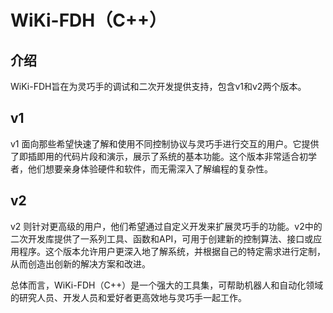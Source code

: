 # WiKi-FDH（C++）
## 介绍

WiKi-FDH旨在为灵巧手的调试和二次开发提供支持，包含v1和v2两个版本。

## v1
v1 面向那些希望快速了解和使用不同控制协议与灵巧手进行交互的用户。它提供了即插即用的代码片段和演示，展示了系统的基本功能。这个版本非常适合初学者，他们想要亲身体验硬件和软件，而无需深入了解编程的复杂性。

## v2
v2 则针对更高级的用户，他们希望通过自定义开发来扩展灵巧手的功能。v2中的二次开发库提供了一系列工具、函数和API，可用于创建新的控制算法、接口或应用程序。这个版本允许用户更深入地了解系统，并根据自己的特定需求进行定制，从而创造出创新的解决方案和改进。

总体而言，WiKi-FDH（C++）是一个强大的工具集，可帮助机器人和自动化领域的研究人员、开发人员和爱好者更高效地与灵巧手一起工作。